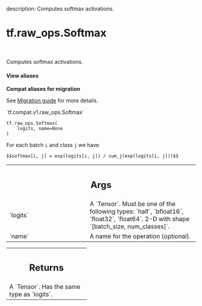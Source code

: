 description: Computes softmax activations.

<div itemscope itemtype="http://developers.google.com/ReferenceObject">
<meta itemprop="name" content="tf.raw_ops.Softmax" />
<meta itemprop="path" content="Stable" />
</div>

# tf.raw_ops.Softmax

<!-- Insert buttons and diff -->

<table class="tfo-notebook-buttons tfo-api nocontent" align="left">

</table>



Computes softmax activations.

<section class="expandable">
  <h4 class="showalways">View aliases</h4>
  <p>
<b>Compat aliases for migration</b>
<p>See
<a href="https://www.tensorflow.org/guide/migrate">Migration guide</a> for
more details.</p>
<p>`tf.compat.v1.raw_ops.Softmax`</p>
</p>
</section>

<pre class="devsite-click-to-copy prettyprint lang-py tfo-signature-link">
<code>tf.raw_ops.Softmax(
    logits, name=None
)
</code></pre>



<!-- Placeholder for "Used in" -->

For each batch `i` and class `j` we have

    $$softmax[i, j] = exp(logits[i, j]) / sum_j(exp(logits[i, j]))$$

<!-- Tabular view -->
 <table class="responsive fixed orange">
<colgroup><col width="214px"><col></colgroup>
<tr><th colspan="2"><h2 class="add-link">Args</h2></th></tr>

<tr>
<td>
`logits`
</td>
<td>
A `Tensor`. Must be one of the following types: `half`, `bfloat16`, `float32`, `float64`.
2-D with shape `[batch_size, num_classes]`.
</td>
</tr><tr>
<td>
`name`
</td>
<td>
A name for the operation (optional).
</td>
</tr>
</table>



<!-- Tabular view -->
 <table class="responsive fixed orange">
<colgroup><col width="214px"><col></colgroup>
<tr><th colspan="2"><h2 class="add-link">Returns</h2></th></tr>
<tr class="alt">
<td colspan="2">
A `Tensor`. Has the same type as `logits`.
</td>
</tr>

</table>

